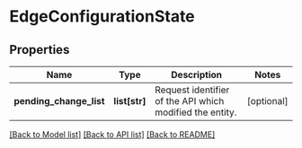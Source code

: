 # EdgeConfigurationState

## Properties
Name | Type | Description | Notes
------------ | ------------- | ------------- | -------------
**pending_change_list** | **list[str]** | Request identifier of the API which modified the entity. | [optional] 

[[Back to Model list]](../README.md#documentation-for-models) [[Back to API list]](../README.md#documentation-for-api-endpoints) [[Back to README]](../README.md)

